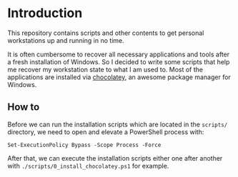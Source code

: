 # Introduction

This repository contains scripts and other contents to get personal workstations up and running in no time.

It is often cumbersome to recover all necessary applications and tools after a fresh installation of Windows. So I decided to write some scripts that help me recover my workstation state to what I am used to. Most of the applications are installed via [chocolatey](https://github.com/chocolatey/choco), an awesome package manager for Windows.

## How to

Before we can run the installation scripts which are located in the `scripts/` directory, we need to open and elevate a PowerShell process with:
```
Set-ExecutionPolicy Bypass -Scope Process -Force
```

After that, we can execute the installation scripts either one after another with `./scripts/0_install_chocolatey.ps1` for example.
